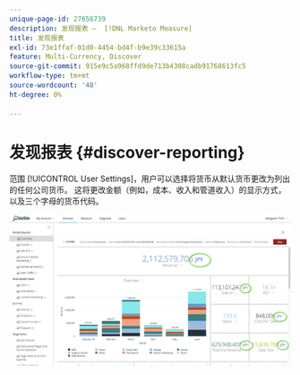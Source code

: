 ```yaml
---
unique-page-id: 27656739
description: 发现报表 —  [!DNL Marketo Measure]
title: 发现报表
exl-id: 73e1ffaf-01d0-4454-bd4f-b9e39c33615a
feature: Multi-Currency, Discover
source-git-commit: 915e9c5a968ffd9de713b4308cadb91768613fc5
workflow-type: tm+mt
source-wordcount: '48'
ht-degree: 0%

---
```


# 发现报表 {#discover-reporting}

范围 [!UICONTROL User Settings]，用户可以选择将货币从默认货币更改为列出的任何公司货币。 这将更改金额（例如，成本、收入和管道收入）的显示方式，以及三个字母的货币代码。

![](assets/one.png)
